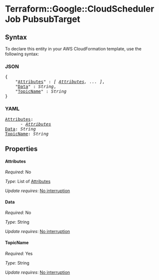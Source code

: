 # Terraform::Google::CloudSchedulerJob PubsubTarget

## Syntax

To declare this entity in your AWS CloudFormation template, use the following syntax:

### JSON

<pre>
{
    "<a href="#attributes" title="Attributes">Attributes</a>" : <i>[ <a href="pubsubtarget-attributes.md">Attributes</a>, ... ]</i>,
    "<a href="#data" title="Data">Data</a>" : <i>String</i>,
    "<a href="#topicname" title="TopicName">TopicName</a>" : <i>String</i>
}
</pre>

### YAML

<pre>
<a href="#attributes" title="Attributes">Attributes</a>: <i>
      - <a href="pubsubtarget-attributes.md">Attributes</a></i>
<a href="#data" title="Data">Data</a>: <i>String</i>
<a href="#topicname" title="TopicName">TopicName</a>: <i>String</i>
</pre>

## Properties

#### Attributes

_Required_: No

_Type_: List of <a href="pubsubtarget-attributes.md">Attributes</a>

_Update requires_: [No interruption](https://docs.aws.amazon.com/AWSCloudFormation/latest/UserGuide/using-cfn-updating-stacks-update-behaviors.html#update-no-interrupt)

#### Data

_Required_: No

_Type_: String

_Update requires_: [No interruption](https://docs.aws.amazon.com/AWSCloudFormation/latest/UserGuide/using-cfn-updating-stacks-update-behaviors.html#update-no-interrupt)

#### TopicName

_Required_: Yes

_Type_: String

_Update requires_: [No interruption](https://docs.aws.amazon.com/AWSCloudFormation/latest/UserGuide/using-cfn-updating-stacks-update-behaviors.html#update-no-interrupt)

